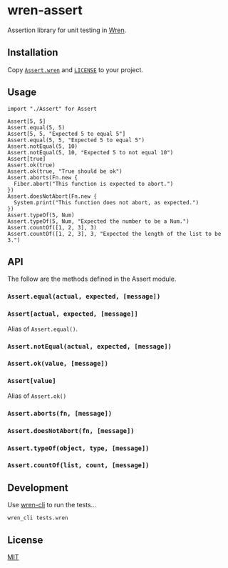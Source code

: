 # wren-assert

Assertion library for unit testing in [Wren](https://wren.io).

## Installation

Copy [`Assert.wren`](Assert.wren) and [`LICENSE`](LICENSE) to your project.

## Usage

```
import "./Assert" for Assert

Assert[5, 5]
Assert.equal(5, 5)
Assert[5, 5, "Expected 5 to equal 5"]
Assert.equal(5, 5, "Expected 5 to equal 5")
Assert.notEqual(5, 10)
Assert.notEqual(5, 10, "Expected 5 to not equal 10")
Assert[true]
Assert.ok(true)
Assert.ok(true, "True should be ok")
Assert.aborts(Fn.new {
  Fiber.abort("This function is expected to abort.")
})
Assert.doesNotAbort(Fn.new {
  System.print("This function does not abort, as expected.")
})
Assert.typeOf(5, Num)
Assert.typeOf(5, Num, "Expected the number to be a Num.")
Assert.countOf([1, 2, 3], 3)
Assert.countOf([1, 2, 3], 3, "Expected the length of the list to be 3.")
```

## API

The follow are the methods defined in the Assert module.

### `Assert.equal(actual, expected, [message])`
### `Assert[actual, expected, [message]]`
Alias of `Assert.equal()`.
### `Assert.notEqual(actual, expected, [message])`
### `Assert.ok(value, [message])`
### `Assert[value]`
Alias of `Assert.ok()`
### `Assert.aborts(fn, [message])`
### `Assert.doesNotAbort(fn, [message])`
### `Assert.typeOf(object, type, [message])`
### `Assert.countOf(list, count, [message])`

## Development

Use [wren-cli](https://github.com/wren-lang/wren-cli) to run the tests...

```
wren_cli tests.wren
```

## License

[MIT](License)
